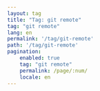 ```yaml
---
layout: tag
title: "Tag: git remote"
tag: "git remote"
lang: en
permalink: '/tag/git-remote'
path: '/tag/git-remote'
pagination:
    enabled: true
    tag: "git remote"
    permalink: /page/:num/
    locale: en
---
```

